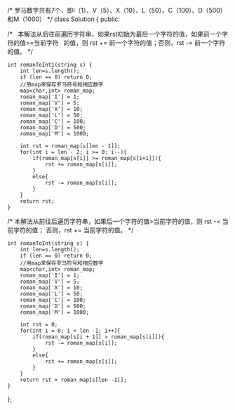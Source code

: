 /*
	罗马数字共有7个，即I（1）、V（5）、X（10）、L（50）、C（100）、D（500）和M（1000）
*/
class Solution {
public:

/* 
    本解法从后往前遍历字符串，如果rst初始为最后一个字符的值，如果前一个字符的值>=当前字符
    的值，则 rst += 前一个字符的值；否则，rst -= 前一个字符的值。
*/

    int romanToInt1(string s) {
    	int len=s.length();
        if (len == 0) return 0; 
        //用map来保存罗马符号和相应数字
        map<char,int> roman_map;
        roman_map['I'] = 1;
        roman_map['V'] = 5;
        roman_map['X'] = 10;
        roman_map['L'] = 50;
        roman_map['C'] = 100;
        roman_map['D'] = 500;
        roman_map['M'] = 1000;
        
        int rst = roman_map[s[len - 1]];
        for(int i = len - 2; i >= 0; i--){
            if(roman_map[s[i]] >= roman_map[s[i+1]]){
                rst += roman_map[s[i]];
            }
            else{
                rst -= roman_map[s[i]];
            }
        }
        return rst;
    }
    
/*
    本解法从前往后遍历字符串，如果后一个字符的值>当前字符的值，则 rst -= 当前字符的值；
    否则，rst += 当前字符的值。
*/

    int romanToInt(string s) {
    	int len=s.length();
        if (len == 0) return 0; 
        //用map来保存罗马符号和相应数字
        map<char,int> roman_map;
        roman_map['I'] = 1;
        roman_map['V'] = 5;
        roman_map['X'] = 10;
        roman_map['L'] = 50;
        roman_map['C'] = 100;
        roman_map['D'] = 500;
        roman_map['M'] = 1000;
        
        int rst = 0;
        for(int i = 0; i < len -1; i++){
            if(roman_map[s[i + 1]] > roman_map[s[i]]){
                rst -= roman_map[s[i]];
            }
            else{
                rst += roman_map[s[i]];
            }
        }
        return rst + roman_map[s[len -1]];
    }    
    
};
